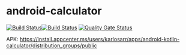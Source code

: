# android-calculator
[![Build Status](https://dev.azure.com/karlosarr/android-calculator/_apis/build/status/karlosarr.android-calculator?branchName=main)](https://dev.azure.com/karlosarr/android-calculator/_build/latest?definitionId=26&branchName=main)[![Build Status](https://dev.azure.com/karlosarr/android-calculator/_apis/build/status/karlosarr.android-calculator?branchName=main)](https://dev.azure.com/karlosarr/android-calculator/_build/latest?definitionId=26&branchName=main)
[![Quality Gate Status](https://sonarcloud.io/api/project_badges/measure?project=karlosarr_android-calculator&metric=alert_status)](https://sonarcloud.io/dashboard?id=karlosarr_android-calculator)

APK:
https://install.appcenter.ms/users/karlosarr/apps/android-kotlin-calculator/distribution_groups/public
